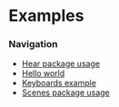 # Examples

### Navigation

* [Hear package usage](hear.js)
* [Hello world](hello-world.js)
* [Keyboards example](keyboards.js)
* [Scenes package usage](scenes.js)
